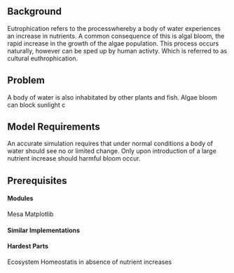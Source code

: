 
## Background
Eutrophication refers to the processwhereby a body of water experiences an increase in nutrients. A common consequence of this is algal bloom, the rapid increase in the growth of the algae population. This process occurs naturally, however can be sped up by human activty. Which is referred to as cultural euthrophication.

##  Problem
A body of water is also inhabitated by other plants and fish. Algae bloom can block sunlight c


##  Model Requirements
An accurate simulation requires that under normal conditions a body of water should see no or limited change. Only upon introduction of a large nutrient increase should harmful bloom occur. 

##  Prerequisites
####  Modules
Mesa
Matplotlib
####  Similar Implementations


####  Hardest Parts
Ecosystem Homeostatis in absence of nutrient increases
